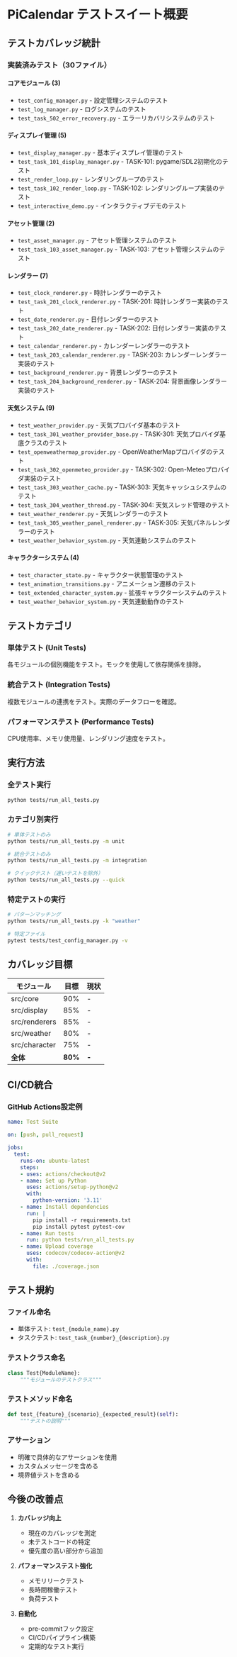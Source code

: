 # PiCalendar テストスイート概要

## テストカバレッジ統計

### 実装済みテスト（30ファイル）

#### コアモジュール (3)
- `test_config_manager.py` - 設定管理システムのテスト
- `test_log_manager.py` - ログシステムのテスト  
- `test_task_502_error_recovery.py` - エラーリカバリシステムのテスト

#### ディスプレイ管理 (5)
- `test_display_manager.py` - 基本ディスプレイ管理のテスト
- `test_task_101_display_manager.py` - TASK-101: pygame/SDL2初期化のテスト
- `test_render_loop.py` - レンダリングループのテスト
- `test_task_102_render_loop.py` - TASK-102: レンダリングループ実装のテスト
- `test_interactive_demo.py` - インタラクティブデモのテスト

#### アセット管理 (2)
- `test_asset_manager.py` - アセット管理システムのテスト
- `test_task_103_asset_manager.py` - TASK-103: アセット管理システムのテスト

#### レンダラー (7)
- `test_clock_renderer.py` - 時計レンダラーのテスト
- `test_task_201_clock_renderer.py` - TASK-201: 時計レンダラー実装のテスト
- `test_date_renderer.py` - 日付レンダラーのテスト
- `test_task_202_date_renderer.py` - TASK-202: 日付レンダラー実装のテスト
- `test_calendar_renderer.py` - カレンダーレンダラーのテスト
- `test_task_203_calendar_renderer.py` - TASK-203: カレンダーレンダラー実装のテスト
- `test_background_renderer.py` - 背景レンダラーのテスト
- `test_task_204_background_renderer.py` - TASK-204: 背景画像レンダラー実装のテスト

#### 天気システム (9)
- `test_weather_provider.py` - 天気プロバイダ基本のテスト
- `test_task_301_weather_provider_base.py` - TASK-301: 天気プロバイダ基底クラスのテスト
- `test_openweathermap_provider.py` - OpenWeatherMapプロバイダのテスト
- `test_task_302_openmeteo_provider.py` - TASK-302: Open-Meteoプロバイダ実装のテスト
- `test_task_303_weather_cache.py` - TASK-303: 天気キャッシュシステムのテスト
- `test_task_304_weather_thread.py` - TASK-304: 天気スレッド管理のテスト
- `test_weather_renderer.py` - 天気レンダラーのテスト
- `test_task_305_weather_panel_renderer.py` - TASK-305: 天気パネルレンダラーのテスト
- `test_weather_behavior_system.py` - 天気連動システムのテスト

#### キャラクターシステム (4)
- `test_character_state.py` - キャラクター状態管理のテスト
- `test_animation_transitions.py` - アニメーション遷移のテスト
- `test_extended_character_system.py` - 拡張キャラクターシステムのテスト
- `test_weather_behavior_system.py` - 天気連動動作のテスト

## テストカテゴリ

### 単体テスト (Unit Tests)
各モジュールの個別機能をテスト。モックを使用して依存関係を排除。

### 統合テスト (Integration Tests)
複数モジュールの連携をテスト。実際のデータフローを確認。

### パフォーマンステスト (Performance Tests)
CPU使用率、メモリ使用量、レンダリング速度をテスト。

## 実行方法

### 全テスト実行
```bash
python tests/run_all_tests.py
```

### カテゴリ別実行
```bash
# 単体テストのみ
python tests/run_all_tests.py -m unit

# 統合テストのみ
python tests/run_all_tests.py -m integration

# クイックテスト（遅いテストを除外）
python tests/run_all_tests.py --quick
```

### 特定テストの実行
```bash
# パターンマッチング
python tests/run_all_tests.py -k "weather"

# 特定ファイル
pytest tests/test_config_manager.py -v
```

## カバレッジ目標

| モジュール | 目標 | 現状 |
|-----------|------|------|
| src/core | 90% | - |
| src/display | 85% | - |
| src/renderers | 85% | - |
| src/weather | 80% | - |
| src/character | 75% | - |
| **全体** | **80%** | **-** |

## CI/CD統合

### GitHub Actions設定例
```yaml
name: Test Suite

on: [push, pull_request]

jobs:
  test:
    runs-on: ubuntu-latest
    steps:
    - uses: actions/checkout@v2
    - name: Set up Python
      uses: actions/setup-python@v2
      with:
        python-version: '3.11'
    - name: Install dependencies
      run: |
        pip install -r requirements.txt
        pip install pytest pytest-cov
    - name: Run tests
      run: python tests/run_all_tests.py
    - name: Upload coverage
      uses: codecov/codecov-action@v2
      with:
        file: ./coverage.json
```

## テスト規約

### ファイル命名
- 単体テスト: `test_{module_name}.py`
- タスクテスト: `test_task_{number}_{description}.py`

### テストクラス命名
```python
class Test{ModuleName}:
    """モジュールのテストクラス"""
```

### テストメソッド命名
```python
def test_{feature}_{scenario}_{expected_result}(self):
    """テストの説明"""
```

### アサーション
- 明確で具体的なアサーションを使用
- カスタムメッセージを含める
- 境界値テストを含める

## 今後の改善点

1. **カバレッジ向上**
   - 現在のカバレッジを測定
   - 未テストコードの特定
   - 優先度の高い部分から追加

2. **パフォーマンステスト強化**
   - メモリリークテスト
   - 長時間稼働テスト
   - 負荷テスト

3. **自動化**
   - pre-commitフック設定
   - CI/CDパイプライン構築
   - 定期的なテスト実行